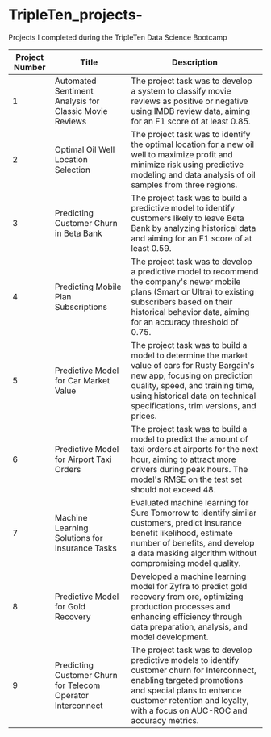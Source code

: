 # TripleTen_projects-
Projects I completed during the TripleTen Data Science Bootcamp

| Project Number | Title                                            | Description                                                                                                                   |
|----------------|--------------------------------------------------|-------------------------------------------------------------------------------------------------------------------------------|
| 1              | Automated Sentiment Analysis for Classic Movie Reviews | The project task was to develop a system to classify movie reviews as positive or negative using IMDB review data, aiming for an F1 score of at least 0.85. |
| 2              | Optimal Oil Well Location Selection              | The project task was to identify the optimal location for a new oil well to maximize profit and minimize risk using predictive modeling and data analysis of oil samples from three regions. |
| 3              | Predicting Customer Churn in Beta Bank           | The project task was to build a predictive model to identify customers likely to leave Beta Bank by analyzing historical data and aiming for an F1 score of at least 0.59. |
| 4              | Predicting Mobile Plan Subscriptions             | The project task was to develop a predictive model to recommend the company's newer mobile plans (Smart or Ultra) to existing subscribers based on their historical behavior data, aiming for an accuracy threshold of 0.75. |
| 5              | Predictive Model for Car Market Value            | The project task was to build a model to determine the market value of cars for Rusty Bargain's new app, focusing on prediction quality, speed, and training time, using historical data on technical specifications, trim versions, and prices. |
| 6              | Predictive Model for Airport Taxi Orders         | The project task was to build a model to predict the amount of taxi orders at airports for the next hour, aiming to attract more drivers during peak hours. The model's RMSE on the test set should not exceed 48. |
| 7              | Machine Learning Solutions for Insurance Tasks   | Evaluated machine learning for Sure Tomorrow to identify similar customers, predict insurance benefit likelihood, estimate number of benefits, and develop a data masking algorithm without compromising model quality. |
| 8              | Predictive Model for Gold Recovery               | Developed a machine learning model for Zyfra to predict gold recovery from ore, optimizing production processes and enhancing efficiency through data preparation, analysis, and model development. |
| 9              | Predicting Customer Churn for Telecom Operator Interconnect | The project task was to develop predictive models to identify customer churn for Interconnect, enabling targeted promotions and special plans to enhance customer retention and loyalty, with a focus on AUC-ROC and accuracy metrics. |
